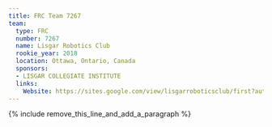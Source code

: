 ```yaml
---
title: FRC Team 7267
team:
  type: FRC
  number: 7267
  name: Lisgar Robotics Club
  rookie_year: 2018
  location: Ottawa, Ontario, Canada
  sponsors:
  - LISGAR COLLEGIATE INSTITUTE
  links:
    Website: https://sites.google.com/view/lisgarroboticsclub/first?authuser=0
---
```


{% include remove_this_line_and_add_a_paragraph %}